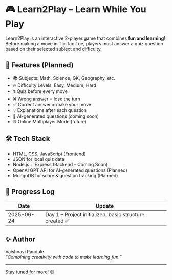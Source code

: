 # 🎮 Learn2Play – Learn While You Play

Learn2Play is an interactive 2-player game that combines **fun and learning**!  
Before making a move in Tic Tac Toe, players must answer a quiz question based on their selected subject and difficulty.

## 🚀 Features (Planned)

- 📚 Subjects: Math, Science, GK, Geography, etc.
- 🔥 Difficulty Levels: Easy, Medium, Hard
- ❓ Quiz before every move
- ❌ Wrong answer = lose the turn
- ✅ Correct answer = make your move
- 💡 Explanations after each question
- 🧠 AI-generated questions (coming soon)
- 🌐 Online Multiplayer Mode (future)

## 🛠️ Tech Stack

- HTML, CSS, JavaScript (Frontend)
- JSON for local quiz data
- Node.js + Express (Backend – Coming Soon)
- OpenAI GPT API for AI-generated questions (Planned)
- MongoDB for score & question tracking (Planned)

## 📅 Progress Log

| Date       | Update                                                  |
| ---------- | ------------------------------------------------------- |
| 2025-06-24 | Day 1 – Project initialized, basic structure created ✅ |

## ✨ Author

Vaishnavi Pandule  
_“Combining creativity with code to make learning fun.”_

---

Stay tuned for more! 😊
